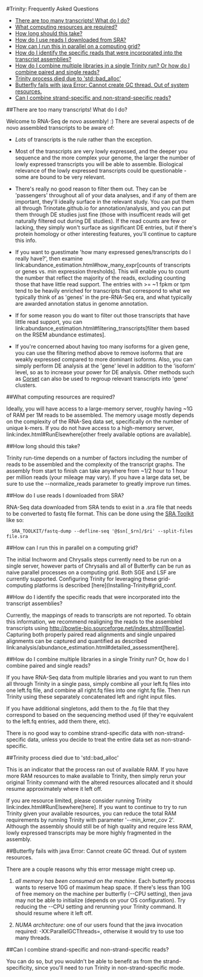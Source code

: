 #Trinity: Frequently Asked Questions

- [There are too many transcripts! What do I do?](#ques_why_so_many_transcripts)
- [What computing resources are required?](#ques_comp_resources_required)
- [How long should this take?](#ques_how_long)
- [How do I use reads I downloaded from SRA?](#ques_sra_fq_conversion)
- [How can I run this in parallel on a computing grid?](#ques_computing_grid)
- [How do I identify the specific reads that were incorporated into the transcript assemblies?](#ques_reads_in_assembly)
- [How do I combine multiple libraries in a single Trinity run? Or how do I combine paired and single reads?](#ques_mult_seq_libraries)
- [Trinity process died due to 'std::bad_alloc'](#ques_bad_alloc)
- [Butterfly fails with java Error: Cannot create GC thread. Out of system resources.](#ques_butterfly_GC_thread_fail)
- [Can I combine strand-specific and non-strand-specific reads?](#ques_combine_SS_w_DS_reads)


<a name="ques_why_so_many_transcripts"></a>
##There are too many transcripts!  What do I do?

Welcome to RNA-Seq de novo assembly!  :)  There are several aspects of de novo assembled transcripts to be aware of:

-  *Lots* of transcripts is the rule rather than the exception.  

-  Most of the transcripts are very lowly expressed, and the deeper you sequence and the more complex your genome, the larger the number of lowly expressed transcripts you will be able to assemble.  Biological relevance of the lowly expressed transcripts could be questionable - some are bound to be very relevant.

-  There's really no good reason to filter them out.  They can be 'passengers' throughout all of your data analyses, and if any of them are important, they'll ideally surface in the relevant study.   You can put them all through Trinotate.github.io for annotation/analysis, and you can put them through DE studies just fine (those with insufficent reads will get naturally filtered out during DE studies).  If the read counts are few or lacking, they simply won't surface as significant DE entries, but if there's protein homology or other interesting features, you'll continue to capture this info.

-  If you want to guestimate 'how many expressed genes/transcripts do I really have?', then examine link:abundance_estimation.html#how_many_expr[counts of transcripts or genes vs. min expression thresholds]. This will enable you to count the number that reflect the majority of the reads, excluding counting those that have little read support.  The entries with >= ~1 fpkm or tpm tend to be heavily enriched for transcripts that correspond to what we typically think of as 'genes' in the pre-RNA-Seq era, and what typically are awarded annotation status in genome annotation. 

-  If for some reason you do want to filter out those transcripts that have little read support, you can link:abundance_estimation.html#filtering_transcripts[filter them based on the RSEM abundance estimates].

-  If you're concerned about having too many isoforms for a given gene, you can use the filtering method above to remove isoforms that are weakly expressed compared to more dominant isoforms.  Also, you can simply perform DE analysis at the 'gene' level in addition to the 'isoform' level, so as to increase your power for DE analysis.  Other methods such as [Corset](http://genomebiology.com/2014/15/7/410) can also be used to regroup relevant transcripts into 'gene' clusters.


<a name="ques_comp_resources_required"></a>
##What computing resources are required?

Ideally, you will have access to a large-memory server, roughly having ~1G of RAM per 1M reads to be assembled.  The memory usage mostly depends on the complexity of the RNA-Seq data set, specifically on the number of unique k-mers.  If you do not have access to a high-memory server, link:index.html#RunElsewhere[other freely available options are available].

<a name="ques_how_long"></a>
##How long should this take?

Trinity run-time depends on a number of factors including the number of reads to be assembled and the complexity of the transcript graphs.  The assembly from start to finish can take anywhere from ~1/2 hour to 1 hour per million reads (your mileage may vary).  If you have a large data set, be sure to use the --normalize_reads parameter to greatly improve run times.



<a name="ques_sra_fq_conversion"></a>
##How do I use reads I downloaded from SRA?

RNA-Seq data downloaded from SRA tends to exist in a .sra file that needs to be converted to fastq file format.  This can be done using the [SRA Toolkit](http://www.ncbi.nlm.nih.gov/Traces/sra/sra.cgi?cmd=show&f=software&m=software&s=software) like so:

      SRA_TOOLKIT/fastq-dump --defline-seq '@$sn[_$rn]/$ri' --split-files file.sra

<a name="ques_computing_grid"></a>
##How can I run this in parallel on a computing grid?

The initial Inchworm and Chrysalis steps currently need to be run on a single server, however parts of Chrysalis and all of Butterfly can be run as naive parallel processes on a computing grid. Both SGE and LSF are currently supported. Configuring Trinity for leveraging these grid-computing platforms is described [here](Installing-Trinity#grid_conf.


<a name="ques_reads_in_assembly"></a>
##How do I identify the specific reads that were incorporated into the transcript assemblies?

Currently, the mappings of reads to transcripts are not reported.  To obtain this information, we recommend realigning the reads to the assembled transcripts using http://bowtie-bio.sourceforge.net/index.shtml[Bowtie]. Capturing both properly paired read alignments and single unpaired alignments can be captured and quantified as described link:analysis/abundance_estimation.html#detailed_assessment[here].


<a name="ques_mult_seq_libraries"></a>
##How do I combine multiple libraries in a single Trinity run? Or, how do I combine paired and single reads?

If you have RNA-Seq data from multiple libraries and you want to run them all through Trinity in a single pass, simply combine all your left.fq files into one left.fq file, and combine all right.fq files into one right.fq file. Then run Trinity using these separately concatenated left and right input files.  

If you have additional singletons, add them to the .fq file that they correspond to based on the sequencing method used (if they're equivalent to the left.fq entries, add them there, etc).

There is no good way to combine strand-specific data with non-strand-specific data, unless you decide to treat the entire data set as non-strand-specific.


<a name="ques_bad_alloc"></a>
##Trinity process died due to 'std::bad_alloc'

This is an indicator that the process ran out of available RAM. If you have more RAM resources to make available to Trinity, then simply rerun your original Trinity command with the altered resources allocated and it should resume approximately where it left off.  

If you are resource limited, please consider running Trinity link:index.html#RunElsewhere[here].  If you want to continue to try to run Trinity given your available resources, you can reduce the total RAM requirements by running Trinity with parameter '--min_kmer_cov 2'. Although the assembly should still be of high quality and require less RAM, lowly expressed transcripts may be more highly fragmented in the assembly.


<a name="ques_butterfly_GC_thread_fail"></a>
##Butterfly fails with java Error: Cannot create GC thread. Out of system resources.

There are a couple reasons why this error message might creep up.

1.  *all memory has been consumed on the machine*.  Each butterfly process wants to reserve 10G of maximum heap space.  If there's less than 10G of free memory on the machine per butterfly (--CPU setting), then java may not be able to initialize (depends on your OS configuration).  Try reducing the --CPU setting and rerunning your Trinity command. It should resume where it left off.

2.  *NUMA architecture*:  one of our users found that the java invocation required: -XX:ParallelGCThreads=<Numerical Thread Count>, otherwise it would try to use too many threads.

<a name="ques_combine_SS_w_DS_reads"></a>
##Can I combine strand-specific and non-strand-specific reads? 

You can do so, but you wouldn't be able to benefit as from the strand-specificity, since you'll need to run Trinity in non-strand-specific mode.
